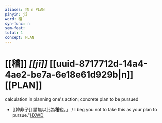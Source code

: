 ```yaml
---
aliases: 稽 n PLAN
pinyin: jī
word: 稽
syn-func: n
sem-feat: 
total: 1
concept: PLAN 
---
```

# [[稽]] *[[jī]]*  [[uuid-8717712d-14a4-4ae2-be7a-6e18e61d929b|n]] [[PLAN]]
calculation in planning one's action; concrete plan to be pursued
 - [[韓非子]] 請無以此為**稽**也。」 / I beg you not to take this as your plan to pursue."[HXWD](https://hxwd.org/textview.html?location=KR3c0005_tls_032-72a.8)